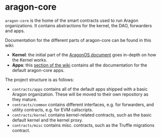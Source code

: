 # aragon-core

`aragon-core` is the home of the smart contracts used to run Aragon organizations. It contains abstractions for the kernel, the DAO, forwarders and apps.

Documentation for the different parts of aragon-core can be found in this wiki:

- **Kernel**: the initial part of the [AragonOS document](../AragonOS/#1-kernel-and-the-access-control-list) goes in-depth on how the Kernel works.
- **Apps**: this [section of the wiki](./apps) contains all the documentation for the default aragon-core apps.

The project structure is as follows:

- `contracts/apps` contains all of the default apps shipped with a basic Aragon organization. These will be moved to their own repository as they mature.
- `contracts/common` contains different interfaces, e.g. for forwarders, and utility contracts, e.g. for EVM callscripts.
- `contracts/kernel` contains kernel-related contracts, such as the basic default kernel and the kernel proxy.
- `contracts/misc` contains misc. contracts, such as the Truffle migrations contract.
